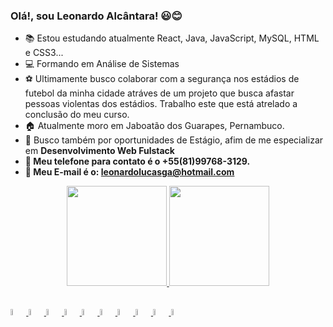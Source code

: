 ### Olá!, sou Leonardo Alcântara! 😃😊

-   📚   Estou estudando atualmente React, Java, JavaScript, MySQL, HTML e CSS3...
- 	💻   Formando em Análise de Sistemas
-   ⚽   Ultimamente busco colaborar com a segurança nos estádios de futebol da minha cidade
          atráves de um projeto que busca afastar pessoas violentas dos estádios. Trabalho este que está atrelado a conclusão do meu curso.
-   🏠   Atualmente moro em Jaboatão dos Guarapes, Pernambuco.     
-   💼   Busco também por oportunidades de Estágio, afim de me especializar em <Strong> Desenvolvimento Web Fulstack<Strong/>
-   📱    Meu telefone para contato é o +55(81)99768-3129.
-   📧   Meu E-mail é o: leonardolucasga@hotmail.com

<div align="center">
  <a href="  <a href="https://github.com/leonardolucasga">
  <img height="160em" src="https://github-readme-stats.vercel.app/api?username=leonardolucasga&show_icons=true&theme=dark&include_all_commits=true&count_private=true"/>
  <img height="160em" src="https://github-readme-stats.vercel.app/api/top-langs/?username=leonardolucasga&layout=compact&langs_count=7&theme=dark"/>
</div>

##
<img width="5%" src="https://cdn.jsdelivr.net/gh/devicons/devicon/icons/git/git-original.svg">
<img width="5%" src="https://cdn.jsdelivr.net/gh/devicons/devicon/icons/github/github-original.svg">   
<img width="5%" src="https://cdn.jsdelivr.net/gh/devicons/devicon/icons/html5/html5-original.svg">  
<img width="5%" src="https://cdn.jsdelivr.net/gh/devicons/devicon/icons/javascript/javascript-original.svg">  
<img width="5%" src="https://cdn.jsdelivr.net/gh/devicons/devicon/icons/css3/css3-original.svg">  
<img width="5%" src="https://cdn.jsdelivr.net/gh/devicons/devicon/icons/typescript/typescript-original.svg">
<img width="5%" src="https://cdn.jsdelivr.net/gh/devicons/devicon/icons/nodejs/nodejs-original.svg">
<img width="5%" src="https://cdn.jsdelivr.net/gh/devicons/devicon/icons/java/java-original.svg">
<img width="5%" src="https://cdn.jsdelivr.net/gh/devicons/devicon/icons/mysql/mysql-original.svg">
<img width="5%" src="https://cdn.jsdelivr.net/gh/devicons/devicon/icons/react/react-original.svg">

